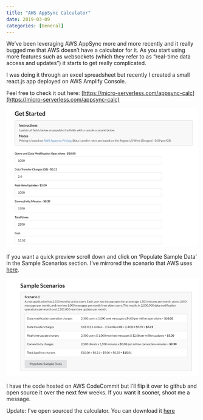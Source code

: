 ```yaml
---
title: "AWS AppSync Calculator"
date: 2019-03-09
categories: [General]
---
```


We’ve been leveraging AWS AppSync more and more recently and it really bugged me that AWS doesn’t have a calculator for it. As you start using more features such as websockets (which they refer to as “real-time data access and updates”) it starts to get really complicated.

I was doing it through an excel spreadsheet but recently I created a small react.js app deployed on AWS Amplify Console.

Feel free to check it out here: [https://micro-serverless.com/appsync-calc](https://micro-serverless.com/appsync-calc)

![Getting started](/assets/img/medium/c_1.png)

If you want a quick preview scroll down and click on ‘Populate Sample Data’ in the Sample Scenarios section. I’ve mirrored the scenario that AWS uses [here](https://aws.amazon.com/appsync/pricing/).

![Calc](/assets/img/medium/c_2.png)

I have the code hosted on AWS CodeCommit but I’ll flip it over to github and open source it over the next few weeks. If you want it sooner, shoot me a message.

Update: I've open sourced the calculator. You can download it [here](https://github.com/ryanjones/aws_appsync_calc)

